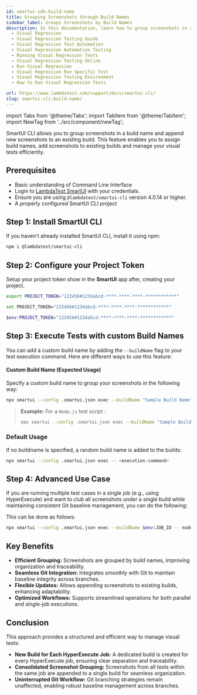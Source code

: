 ```yaml
---
id: smartui-sdk-build-name
title: Grouping Screenshots through Build Names
sidebar_label: Groups Screenshots by Build Names
description: In this documentation, learn how to group screenshots in a single build across multiple executions.
  - Visual Regression
  - Visual Regression Testing Guide
  - Visual Regression Test Automation
  - Visual Regression Automation Testing
  - Running Visual Regression Tests
  - Visual Regression Testing Online
  - Run Visual Regression
  - Visual Regression Run Specific Test
  - Visual Regression Testing Environment
  - How to Run Visual Regression Tests

url: https://www.lambdatest.com/support/docs/smartui-cli/
slug: smartui-cli-build-name/
---
```


import Tabs from '@theme/Tabs';
import TabItem from '@theme/TabItem';
import NewTag from '../src/component/newTag';

<script type="application/ld+json"
      dangerouslySetInnerHTML={{ __html: JSON.stringify({
       "@context": "https://schema.org",
        "@type": "BreadcrumbList",
        "itemListElement": [{
          "@type": "ListItem",
          "position": 1,
          "name": "LambdaTest",
          "item": "https://www.lambdatest.com"
        },{
          "@type": "ListItem",
          "position": 2,
          "name": "Support",
          "item": "https://www.lambdatest.com/support/docs/"
        },{
          "@type": "ListItem",
          "position": 3,
          "name": "Smart Visual Testing",
          "item": "https://www.lambdatest.com/support/docs/smartui-cli-build-name/"
        }]
      })
    }}
></script>
SmartUI CLI allows you to group screenshots in a build name and append new screenshots to an existing build. This feature enables you to assign build names, add screenshots to existing builds and manage your visual tests efficiently.

## Prerequisites

- Basic understanding of Command Line Interface
- Login to [LambdaTest SmartUI](https://smartui.lambdatest.com/) with your credentials.
- Ensure you are using `@lambdatest/smartui-cli` version 4.0.14 or higher.
- A properly configured SmartUI CLI project

## Step 1: Install SmartUI CLI

If you haven't already installed SmartUI CLI, install it using npm:

```bash
npm i @lambdatest/smartui-cli
```

## Step 2: Configure your Project Token

Setup your project token show in the **SmartUI** app after, creating your project.

<Tabs className="docs__val" groupId="language">
<TabItem value="MacOS/Linux" label="MacOS/Linux" default>

```bash
export PROJECT_TOKEN="123456#1234abcd-****-****-****-************"
```

</TabItem>
<TabItem value="Windows" label="Windows - CMD">

```bash
set PROJECT_TOKEN="123456#1234abcd-****-****-****-************"
```

</TabItem>
<TabItem value="PowerShell" label="PowerShell">

```powershell
$env:PROJECT_TOKEN="123456#1234abcd-****-****-****-************"
```

</TabItem>
</Tabs>

## Step 3: Execute Tests with custom Build Names

You can add a custom build name by adding the `--buildName` flag to your test execution command. Here are different ways to use this feature:

#### Custom Build Name (Expected Usage)
Specify a custom build name to group your screenshots in the following way:

```bash
npx smartui --config .smartui.json exec --buildName "Sample Build Name" -- <execution-command>
```
>**Example:**
 For a `Node.js` test script : 
>```bash
>npx smartui --config .smartui.json exec --buildName "Sample Build Name" -- node test.js
>```

### Default Usage
If no buildname is specified, a random build name is added to the builds:

```bash
npx smartui --config .smartui.json exec -- <execution-command>
```

## Step 4: Advanced Use Case

If you are running multiple test cases in a single job (e.g., using HyperExecute) and want to club all screenshots under a single build while maintaining consistent Git baseline management, you can do the following:

This can be done as follows:

```bash
npx smartui --config .smartui.json exec --buildName $env:JOB_ID -- node test.js
```

## Key Benefits
- **Efficient Grouping:** Screenshots are grouped by build names, improving organization and traceability.
- **Seamless Git Integration:** Integrates smoothly with Git to maintain baseline integrity across branches.
- **Flexible Updates:** Allows appending screenshots to existing builds, enhancing adaptability.
- **Optimized Workflows:** Supports streamlined operations for both parallel and single-job executions.

## Conclusion
This approach provides a structured and efficient way to manage visual tests:
- **New Build for Each HyperExecute Job:** A dedicated build is created for every HyperExecute job, ensuring clear separation and traceability.
- **Consolidated Screenshot Grouping:** Screenshots from all tests within the same job are appended to a single build for seamless organization.
- **Uninterrupted Git Workflow:** Git branching strategies remain unaffected, enabling robust baseline management across branches.